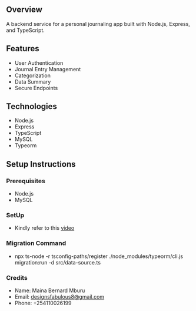 ## Overview

A backend service for a personal journaling app built with Node.js, Express, and TypeScript.

## Features

- User Authentication
- Journal Entry Management
- Categorization
- Data Summary
- Secure Endpoints

## Technologies

- Node.js
- Express
- TypeScript
- MySQL
- Typeorm

## Setup Instructions

### Prerequisites

- Node.js
- MySQL

### SetUp

- Kindly refer to this [video](https://drive.google.com/file/d/1P03I-B0SCV1Y1E8pprTchde4fOGaOQr5/view?usp=drive_link)

### Migration Command

- npx ts-node -r tsconfig-paths/register ./node_modules/typeorm/cli.js migration:run -d src/data-source.ts

### Credits

- Name: Maina Bernard Mburu
- Email: designsfabulous8@gmail.com
- Phone: +254110026199

